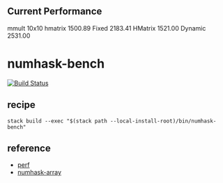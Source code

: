 Current Performance
-------------------

mmult 10x10
hmatrix 1500.89
Fixed 2183.41
HMatrix 1521.00
Dynamic 2531.00

numhask-bench
=============

[![Build
Status](https://travis-ci.org/tonyday567/numhask-bench.png)](https://travis-ci.org/tonyday567/numhask-bench)

recipe
------

    stack build --exec "$(stack path --local-install-root)/bin/numhask-bench"

reference
---------

-   [perf](https://hackage.haskell.org/package/perf)
-   [numhask-array](https://hackage.haskell.org/package/numhask-array)

